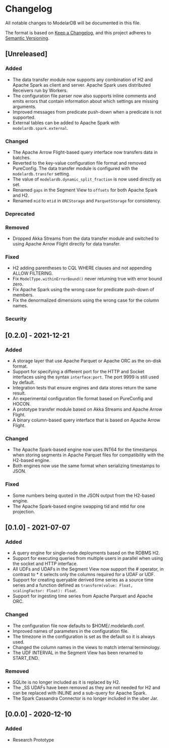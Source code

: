 # Changelog
All notable changes to ModelarDB will be documented in this file.

The format is based on [Keep a Changelog](https://keepachangelog.com/en/1.0.0/),
and this project adheres to [Semantic Versioning](https://semver.org/spec/v2.0.0.html).

## [Unreleased]
### Added
- The data transfer module now supports any combination of H2 and Apache Spark
  as client and server. Apache Spark uses distributed Receivers run by Workers.
- The configuration file parser now also supports inline comments and emits
  errors that contain information about which settings are missing arguments.
- Improved messages from predicate push-down when a predicate is not supported.
- External tables can be added to Apache Spark with `modelardb.spark.external`.

### Changed
- The Apache Arrow Flight-based query interface now transfers data in batches.
- Reverted to the key-value configuration file format and removed PureConfig.
  The data transfer module is configured with the `modelardb.transfer` setting.
- The value of `modelardb.dynamic_split_fraction` is now used directly as set.
- Renamed `gaps` in the Segment View to `offsets` for both Apache Spark and H2.
- Renamed `mid` to `mtid` in `ORCStorage` and `ParquetStorage` for consistency.

### Deprecated
### Removed
- Dropped Akka Streams from the data transfer module and switched to using
  Apache Arrow Flight directly for data transfer.

### Fixed
- H2 adding parentheses to CQL WHERE clauses and not appending ALLOW FILTERING.
- Fix `ModelType.withinErrorBound()` never returning true with error bound zero.
- Fix Apache Spark using the wrong case for predicate push-down of members.
- Fix the denormalized dimensions using the wrong case for the column names.

### Security

## [0.2.0] - 2021-12-21
### Added
- A storage layer that use Apache Parquet or Apache ORC as the on-disk format.
- Support for specifying a different port for the HTTP and Socket interfaces
  using the syntax `interface:port`. The port 9999 is still used by default.
- Integration tests that ensure engines and data stores return the same result.
- An experimental configuration file format based on PureConfig and HOCON.
- A prototype transfer module based on Akka Streams and Apache Arrow Flight.
- A binary column-based query interface that is based on Apache Arrow Flight.

### Changed
- The Apache Spark-based engine now uses INT64 for the timestamps when storing
  segments in Apache Parquet files for compatibility with the H2-based engine.
- Both engines now use the same format when serializing timestamps to JSON.

### Fixed
- Some numbers being quoted in the JSON output from the H2-based engine.
- The Apache Spark-based engine swapping tid and mtid for one projection.

## [0.1.0] - 2021-07-07
### Added
- A query engine for single-node deployments based on the RDBMS H2.
- Support for executing queries from multiple users in parallel when using the
  socket and HTTP interface.
- All UDFs and UDAFs in the Segment View now support the # operator, in
  contrast to * it selects only the columns required for a UDAF or UDF.
- Support for creating queryable derived time series as a source time series and
  a function defined as `transform(value: Float, scalingFactor: Float): Float`.
- Support for ingesting time series from Apache Parquet and Apache ORC.

### Changed
- The configuration file now defaults to $HOME/.modelardb.conf.
- Improved names of parameters in the configuration file.
- The timezone in the configuration is set as the default so it is always used.
- Changed the column names in the views to match internal terminology.
- The UDF INTERVAL in the Segment View has been renamed to START_END.

### Removed
- SQLite is no longer included as it is replaced by H2.
- The _SS UDAFs have been removed as they are not needed for H2 and can be
  replaced with INLINE and a sub-query for Apache Spark.
- The Spark Cassandra Connector is no longer included in the uber Jar.

## [0.0.0] - 2020-12-10
### Added
- Research Prototype
